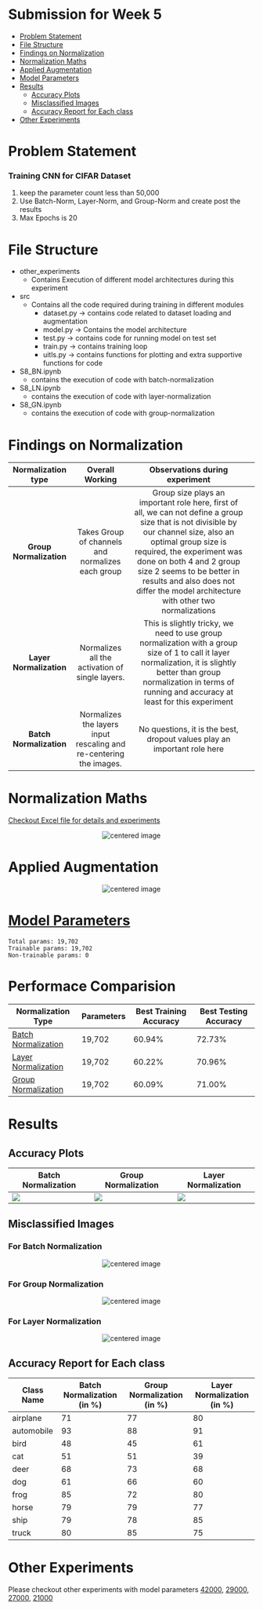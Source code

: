 # Submission for Week 5

- [Problem Statement](#Problem-Statement)
- [File Structure](#File-Structure)
- [Findings on Normalization](#Findings-on-Normalization)
- [Normalization Maths](#Normalization-Maths)
- [Applied Augmentation](#Applied-Augmentation)
- [Model Parameters](#Model-Parameters)
- [Results](#Results)
  * [Accuracy Plots](#Accuracy-Plots)
  * [Misclassified Images](#Misclassified-Images)
  * [Accuracy Report for Each class](#Accuracy-Report-for-Each-class)
- [Other Experiments](#Other-Experiments)

# Problem Statement

### Training CNN for CIFAR Dataset

1. keep the parameter count less than 50,000
2. Use Batch-Norm, Layer-Norm, and Group-Norm and create post the results
3. Max Epochs is 20

# File Structure

* other_experiments
  * Contains Execution of different model architectures during this experiment
* src
  * Contains all the code required during training in different modules
    * dataset.py -> contains code related to dataset loading and augmentation
    * model.py -> Contains the model architecture
    * test.py -> contains code for running model on test set
    * train.py -> contains training loop
    * uitls.py -> contains functions for plotting and extra supportive functions for code
* S8_BN.ipynb
  * contains the execution of code with batch-normalization
* S8_LN.ipynb
  * contains the execution of code with layer-normalization
* S8_GN.ipynb
  * contains the execution of code with group-normalization

# Findings on Normalization

|      Normalization type      |                          Overall Working                          |                                                                                                           Observations during experiment                                                                                                           |  |
| :---------------------------: | :----------------------------------------------------------------: | :-------------------------------------------------------------------------------------------------------------------------------------------------------------------------------------------------------------------------------------------------: | :-: |
| **Group Normalization** |         Takes Group of channels and normalizes each group        | Group size plays an important role here, first of all, we can not define a group size that is not divisible by our channel size, also an optimal group size is required, the experiment was done on both 4 and 2 group size 2 seems to be better in results and also does not differ the model architecture with other two normalizations |  |
| **Layer Normalization** |          Normalizes all the activation of single layers.          |                                     This is slightly tricky, we need to use group normalization with a group size of 1 to call it layer normalization, it is slightly better than group normalization in terms of running and accuracy at least for this experiment                                     |  |
| **Batch Normalization** | Normalizes the layers input rescaling and re-centering the images. |                                                                                                 No questions, it is the best, dropout values play an important role here                                                                                               |  |

# Normalization Maths

[Checkout Excel file for details and experiments](https://github.com/deepanshudashora/ERAV1/blob/master/session8/other_experiments/Normalizations.xlsx)

<p align="center">
    <img src="images/normalization_types.png" alt="centered image" />
</p>


# Applied Augmentation

<p align="center">
    <img src="images/aug_sample.png" alt="centered image" />
</p>


# [Model Parameters](https://github.com/deepanshudashora/ERAV1/blob/master/session8/src/model.py)

    Total params: 19,702
    Trainable params: 19,702
    Non-trainable params: 0

# Performace Comparision

| Normalization Type  | Parameters | Best Training Accuracy | Best Testing Accuracy |
| ------------------- | ---------- | ---------------------- | --------------------- |
| [Batch Normalization](https://github.com/deepanshudashora/ERAV1/blob/master/session8/S8_BN.ipynb) | 19,702     | 60.94%                 | 72.73%                |
| [Layer Normalization](https://github.com/deepanshudashora/ERAV1/blob/master/session8/S8_LN.ipynb) | 19,702     | 60.22%                 | 70.96%                |
| [Group Normalization](https://github.com/deepanshudashora/ERAV1/blob/master/session8/S8_GN.ipynb) | 19,702     | 60.09%                 | 71.00%                |

# Results

## Accuracy Plots

| Batch Normalization   | Group Normalization   | Layer Normalization   |
| --------------------- | --------------------- | --------------------- |
| ![](images/bn_plot.png) | ![](images/gn_plot.png) | ![](images/ln_plot.png) |

## Misclassified Images

### For Batch Normalization

<p align="center">
    <img src="images/bn_missclassified.png" alt="centered image" />
</p>

### For Group Normalization

<p align="center">
    <img src="images/gn_missclassified.png" alt="centered image" />
</p>

### For Layer Normalization

<p align="center">
    <img src="images/ln_missclassified.png" alt="centered image" />
</p>


## Accuracy Report for Each class

| Class Name | Batch Normalization (in %) | Group Normalization (in %) | Layer Normalization (in %) |
| ---------- | -------------------------- | -------------------------- | -------------------------- |
| airplane   | 71                         | 77                         | 80                         |
| automobile | 93                         | 88                         | 91                         |
| bird       | 48                         | 45                         | 61                         |
| cat        | 51                         | 51                         | 39                         |
| deer       | 68                         | 73                         | 68                         |
| dog        | 61                         | 66                         | 60                         |
| frog       | 85                         | 72                         | 80                         |
| horse      | 79                         | 79                         | 77                         |
| ship       | 79                         | 78                         | 85                         |
| truck      | 80                         | 85                         | 75                         |

# Other Experiments

Please checkout other experiments with model parameters [42000](https://github.com/deepanshudashora/ERAV1/tree/master/session8/other_experiments/42000), [29000](https://github.com/deepanshudashora/ERAV1/tree/master/session8/other_experiments/29000), [27000](https://github.com/deepanshudashora/ERAV1/tree/master/session8/other_experiments/27000), [21000](https://github.com/deepanshudashora/ERAV1/tree/master/session8/other_experiments/21000)
